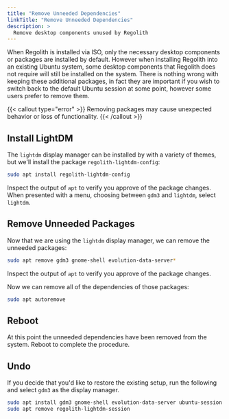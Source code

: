```yaml
---
title: "Remove Unneeded Dependencies"
linkTitle: "Remove Unneeded Dependencies"
description: >
  Remove desktop components unused by Regolith
---
```


When Regolith is installed via ISO, only the necessary desktop components or packages are installed by default.  However when installing Regolith into an existing Ubuntu system, some desktop components that Regolith does not require will still be installed on the system.  There is nothing wrong with keeping these additional packages, in fact they are important if you wish to switch back to the default Ubuntu session at some point, however some users prefer to remove them.

{{< callout type="error" >}}
Removing packages may cause unexpected behavior or loss of functionality.
{{< /callout >}}

## Install LightDM

The `lightdm` display manager can be installed by with a variety of themes, but we'll install the package `regolith-lightdm-config`:

```bash
sudo apt install regolith-lightdm-config
```

Inspect the output of `apt` to verify you approve of the package changes.  When presented with a menu, choosing between `gdm3` and `lightdm`, select `lightdm`.

## Remove Unneeded Packages

Now that we are using the `lightdm` display manager, we can remove the unneeded packages:

```bash
sudo apt remove gdm3 gnome-shell evolution-data-server*
```

Inspect the output of `apt` to verify you approve of the package changes.

Now we can remove all of the dependencies of those packages:

```bash
sudo apt autoremove
```

## Reboot

At this point the unneeded dependencies have been removed from the system.  Reboot to complete the procedure.

## Undo

If you decide that you'd like to restore the existing setup, run the following and select `gdm3` as the display manager.

```bash
sudo apt install gdm3 gnome-shell evolution-data-server ubuntu-session
sudo apt remove regolith-lightdm-session 
```
